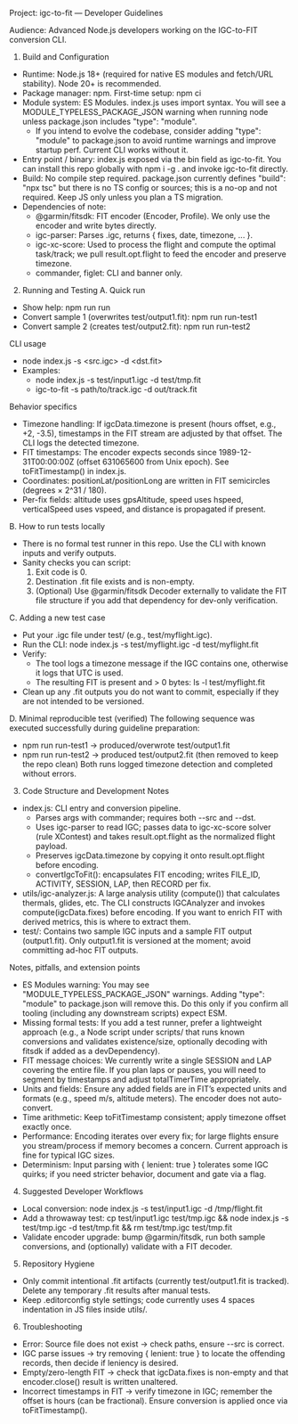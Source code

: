 Project: igc-to-fit — Developer Guidelines

Audience: Advanced Node.js developers working on the IGC-to-FIT conversion CLI.

1) Build and Configuration
- Runtime: Node.js 18+ (required for native ES modules and fetch/URL stability). Node 20+ is recommended.
- Package manager: npm. First-time setup: npm ci
- Module system: ES Modules. index.js uses import syntax. You will see a MODULE_TYPELESS_PACKAGE_JSON warning when running node unless package.json includes "type": "module".
  - If you intend to evolve the codebase, consider adding "type": "module" to package.json to avoid runtime warnings and improve startup perf. Current CLI works without it.
- Entry point / binary: index.js exposed via the bin field as igc-to-fit. You can install this repo globally with npm i -g . and invoke igc-to-fit directly.
- Build: No compile step required. package.json currently defines "build": "npx tsc" but there is no TS config or sources; this is a no-op and not required. Keep JS only unless you plan a TS migration.
- Dependencies of note:
  - @garmin/fitsdk: FIT encoder (Encoder, Profile). We only use the encoder and write bytes directly.
  - igc-parser: Parses .igc, returns { fixes, date, timezone, ... }.
  - igc-xc-score: Used to process the flight and compute the optimal task/track; we pull result.opt.flight to feed the encoder and preserve timezone.
  - commander, figlet: CLI and banner only.

2) Running and Testing
A. Quick run
- Show help: npm run run
- Convert sample 1 (overwrites test/output1.fit): npm run run-test1
- Convert sample 2 (creates test/output2.fit): npm run run-test2

CLI usage
- node index.js -s <src.igc> -d <dst.fit>
- Examples:
  - node index.js -s test/input1.igc -d test/tmp.fit
  - igc-to-fit -s path/to/track.igc -d out/track.fit

Behavior specifics
- Timezone handling: If igcData.timezone is present (hours offset, e.g., +2, -3.5), timestamps in the FIT stream are adjusted by that offset. The CLI logs the detected timezone.
- FIT timestamps: The encoder expects seconds since 1989-12-31T00:00:00Z (offset 631065600 from Unix epoch). See toFitTimestamp() in index.js.
- Coordinates: positionLat/positionLong are written in FIT semicircles (degrees × 2^31 / 180).
- Per-fix fields: altitude uses gpsAltitude, speed uses hspeed, verticalSpeed uses vspeed, and distance is propagated if present.

B. How to run tests locally
- There is no formal test runner in this repo. Use the CLI with known inputs and verify outputs.
- Sanity checks you can script:
  1) Exit code is 0.
  2) Destination .fit file exists and is non-empty.
  3) (Optional) Use @garmin/fitsdk Decoder externally to validate the FIT file structure if you add that dependency for dev-only verification.

C. Adding a new test case
- Put your .igc file under test/ (e.g., test/myflight.igc).
- Run the CLI: node index.js -s test/myflight.igc -d test/myflight.fit
- Verify:
  - The tool logs a timezone message if the IGC contains one, otherwise it logs that UTC is used.
  - The resulting FIT is present and > 0 bytes: ls -l test/myflight.fit
- Clean up any .fit outputs you do not want to commit, especially if they are not intended to be versioned.

D. Minimal reproducible test (verified)
The following sequence was executed successfully during guideline preparation:
- npm run run-test1  → produced/overwrote test/output1.fit
- npm run run-test2  → produced test/output2.fit (then removed to keep the repo clean)
Both runs logged timezone detection and completed without errors.

3) Code Structure and Development Notes
- index.js: CLI entry and conversion pipeline.
  - Parses args with commander; requires both --src and --dst.
  - Uses igc-parser to read IGC; passes data to igc-xc-score solver (rule XContest) and takes result.opt.flight as the normalized flight payload.
  - Preserves igcData.timezone by copying it onto result.opt.flight before encoding.
  - convertIgcToFit(): encapsulates FIT encoding; writes FILE_ID, ACTIVITY, SESSION, LAP, then RECORD per fix.
- utils/igc-analyzer.js: A large analysis utility (compute()) that calculates thermals, glides, etc. The CLI constructs IGCAnalyzer and invokes compute(igcData.fixes) before encoding. If you want to enrich FIT with derived metrics, this is where to extract them.
- test/: Contains two sample IGC inputs and a sample FIT output (output1.fit). Only output1.fit is versioned at the moment; avoid committing ad-hoc FIT outputs.

Notes, pitfalls, and extension points
- ES Modules warning: You may see "MODULE_TYPELESS_PACKAGE_JSON" warnings. Adding "type": "module" to package.json will remove this. Do this only if you confirm all tooling (including any downstream scripts) expect ESM.
- Missing formal tests: If you add a test runner, prefer a lightweight approach (e.g., a Node script under scripts/ that runs known conversions and validates existence/size, optionally decoding with fitsdk if added as a devDependency).
- FIT message choices: We currently write a single SESSION and LAP covering the entire file. If you plan laps or pauses, you will need to segment by timestamps and adjust totalTimerTime appropriately.
- Units and fields: Ensure any added fields are in FIT’s expected units and formats (e.g., speed m/s, altitude meters). The encoder does not auto-convert.
- Time arithmetic: Keep toFitTimestamp consistent; apply timezone offset exactly once.
- Performance: Encoding iterates over every fix; for large flights ensure you stream/process if memory becomes a concern. Current approach is fine for typical IGC sizes.
- Determinism: Input parsing with { lenient: true } tolerates some IGC quirks; if you need stricter behavior, document and gate via a flag.

4) Suggested Developer Workflows
- Local conversion: node index.js -s test/input1.igc -d /tmp/flight.fit
- Add a throwaway test: cp test/input1.igc test/tmp.igc && node index.js -s test/tmp.igc -d test/tmp.fit && rm test/tmp.igc test/tmp.fit
- Validate encoder upgrade: bump @garmin/fitsdk, run both sample conversions, and (optionally) validate with a FIT decoder.

5) Repository Hygiene
- Only commit intentional .fit artifacts (currently test/output1.fit is tracked). Delete any temporary .fit results after manual tests.
- Keep .editorconfig style settings; code currently uses 4 spaces indentation in JS files inside utils/.

6) Troubleshooting
- Error: Source file does not exist → check paths, ensure --src is correct.
- IGC parse issues → try removing { lenient: true } to locate the offending records, then decide if leniency is desired.
- Empty/zero-length FIT → check that igcData.fixes is non-empty and that encoder.close() result is written unaltered.
- Incorrect timestamps in FIT → verify timezone in IGC; remember the offset is hours (can be fractional). Ensure conversion is applied once via toFitTimestamp().
